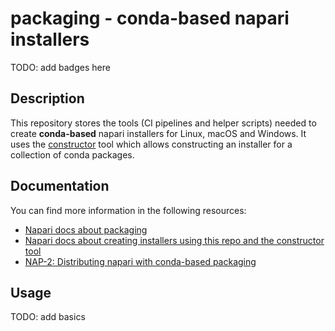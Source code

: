 # packaging - conda-based napari installers

TODO: add badges here

## Description

This repository stores the tools (CI pipelines and helper scripts) needed to create **conda-based**
napari installers for Linux, macOS and Windows. It uses the [constructor](https://github.com/conda/constructor)
tool which allows constructing an installer for a collection of conda packages.

## Documentation

You can find more information in the following resources:

* [Napari docs about packaging](https://napari.org/dev/developers/coredev/packaging.html)
* [Napari docs about creating installers using this repo and the constructor tool](https://napari.org/0.4.17/developers/packaging.html#constructor-based-installers)
* [NAP-2: Distributing napari with conda-based packaging](https://napari.org/dev/naps/2-conda-based-packaging.html)

## Usage

TODO: add basics
